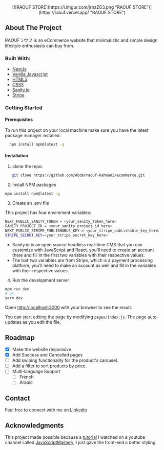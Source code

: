 <div align='center' >
[![RAOUF STORE](https://i.imgur.com/jrnzZO3.png "RAOUF STORE")](https://raouf.vercel.app/ "RAOUF STORE")
</div>



## About The Project
RAOUFラウフ is an eCommerce website that minimalistic and simple design lifestyle enthusiasts can buy from.

### Built With:
- [NextJs](https://nextjs.org/)
- [Vanilla Javascript](https://developer.mozilla.org/en-US/docs/Web/JavaScript)
- [HTML5](https://developer.mozilla.org/en-US/docs/Glossary/HTML5)
- [CSS3](https://developer.mozilla.org/en-US/docs/Web/CSS)
- [Sanity.io](https://www.sanity.io/)
- [Stripe](https://stripe.com/)

### Getting Started
#### Prerequisites
To run this project on your local machine make sure you have the latest package manager installed:
```sh
  npm install npm@latest -g
  ```
#### Installation
1. clone the repo:
```sh
   git clone https://github.com/Abderraouf-Rahmani/ecommerce.git
```
2.  Install NPM packages
   ```sh
   npm install npm@latest -g
```
3. Create an .env file

This project has four envirement variables:
```sh
NEXT_PUBLIC_SANITY_TOKEN = <your_sanity_token_here>
SANITY_PROJECT_ID = <your_sanity_project_id_here>
NEXT_PUBLIC_STRIPE_PUBLISHABLE_KEY = <your_stripe_publishable_key_here>
STRIPE_SECRET_KEY=<your_stripe_secret_key_here>
```

* Sanity.io is an open source headless real-time CMS that you can customize with JavaScript and React, you'll need to create an account there and fill in the first two variables with their respective values.
* The last two variables are from Stripe, which is a payment processing platform, you'll need to make an account as well and fill in the variables with their respective values.

4. Run the development server


```bash
npm run dev
# or
yarn dev
```

Open [http://localhost:3000](http://localhost:3000) with your browser to see the result.

You can start editing the page by modifying `pages/index.js`. The page auto-updates as you edit the file.

## Roadmap

- [x] Make the website responsive
- [x] Add Success and Cancelled pages
- [ ] Add swiping functionality for the product's carousel.
- [ ] Add a filter to sort products by price.
- [ ] Multi-language Support
    - [ ] French
    - [ ] Arabic

## Contact
Feel free to connect with me on [Linkedin](https://www.linkedin.com/in/a-rahmani/)

## Acknowledgments

This project made possible because a [tutorial](https://www.youtube.com/watch?v=4mOkFXyxfsU) I watched on a youtube channel called [JavaScriptMastery](https://www.youtube.com/c/JavaScriptMastery), I just gave the front-end a better styling.
